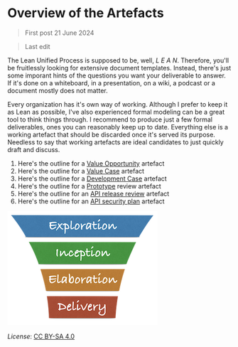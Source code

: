 # Overview of the Artefacts

> First post 21 June 2024

> Last edit

The Lean Unified Process is supposed to be, well, *L E A N*. Therefore, you'll be fruitlessly looking for extensive document templates. Instead, there's just some imporant hints of the questions you want your deliverable to answer. If it's done on a whiteboard, in a presentation, on a wiki, a podcast or a document mostly does not matter. 

Every organization has it's own way of working. Although I prefer to keep it as Lean as possible, I've also experienced formal modeling can be a great tool to think things through. I recommend to produce just a few formal deliverables, ones you can reasonably keep up to date. Everything else is a working artefact that should be discarded once it's served its purpose. Needless to say that working artefacts are ideal candidates to just quickly draft and discuss. 

1. Here's the outline for a [Value Opportunity](/Artefacts/val-oppo.md) artefact
2. Here's the outline for a [Value Case](/Artefacts/val-case.md) artefact
2. Here's the outline for a [Development Case](/Artefacts/dev-case.md) artefact
3. Here's the outline for a [Prototype](/Artefacts/pro-review.md) review artefact
4. Here's the outline for an [API release review](/Artefacts/rel-review) artefact
5. Here's the outline for an [API security plan](/Artefacts/sec-plan) artefact

[<img src="/images/leanupLogo s.png" alt="drawing" class="center" width="338"/>](/Overview/leanup.md)

*License*: [CC BY-SA 4.0](https://creativecommons.org/licenses/by-sa/4.0/deed.en)

